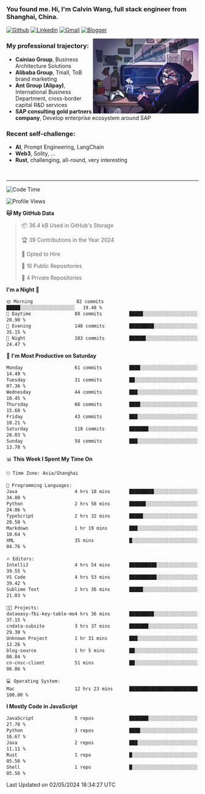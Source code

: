 <!-- Greeting -->
### You found me. Hi, I'm Calvin Wang, full stack engineer from Shanghai, China.

[![Github](https://img.shields.io/badge/-Github-000?style=flat&logo=Github&logoColor=white)](https://github.com/wangjunneil)
[![Linkedin](https://img.shields.io/badge/-LinkedIn-blue?style=flat&logo=Linkedin&logoColor=white)](https://www.linkedin.com/in/wangjunneil/)
[![Gmail](https://img.shields.io/badge/-Gmail-c14438?style=flat&logo=Gmail&logoColor=white)](mailto:wangjunneil@gmail.com)
[![Blogger](https://img.shields.io/badge/-Blogger-gray?style=flat&logo=Blogger&logoColor=white)](https://www.wangjun.dev)

<!--Introduction -->

<img align="right" alt="img" src="https://raw.githubusercontent.com/wangjunneil/wangjunneil/main/imgs/cover_image.png" width="55%" height="auto" />

### My professional trajectory: 
- **Cainiao Group**, Business Architecture Solutions
- **Alibaba Group**, Tmall, ToB brand marketing
- **Ant Group (Alipay)**, International Business Department, cross-border capital R&D services
- **SAP consulting gold partners company**, Develop enterprise ecosystem around SAP
### Recent self-challenge:
- **AI**, Prompt Engineering, LangChain
- **Web3**, Solity, ...
- **Rust**, challenging, all-round, very interesting

<br/>

---
<!-- Your badges -->

<!--START_SECTION:waka-->
![Code Time](http://img.shields.io/badge/Code%20Time-187%20hrs%2027%20mins-blue)

![Profile Views](http://img.shields.io/badge/Profile%20Views-2-blue)

**🐱 My GitHub Data** 

> 📦 36.4 kB Used in GitHub's Storage 
 > 
> 🏆 39 Contributions in the Year 2024
 > 
> 💼 Opted to Hire
 > 
> 📜 16 Public Repositories 
 > 
> 🔑 4 Private Repositories 
 > 
**I'm a Night 🦉** 

```text
🌞 Morning                82 commits          █████░░░░░░░░░░░░░░░░░░░░   19.48 % 
🌆 Daytime                88 commits          █████░░░░░░░░░░░░░░░░░░░░   20.90 % 
🌃 Evening                148 commits         █████████░░░░░░░░░░░░░░░░   35.15 % 
🌙 Night                  103 commits         ██████░░░░░░░░░░░░░░░░░░░   24.47 % 
```
📅 **I'm Most Productive on Saturday** 

```text
Monday                   61 commits          ████░░░░░░░░░░░░░░░░░░░░░   14.49 % 
Tuesday                  31 commits          ██░░░░░░░░░░░░░░░░░░░░░░░   07.36 % 
Wednesday                44 commits          ███░░░░░░░░░░░░░░░░░░░░░░   10.45 % 
Thursday                 66 commits          ████░░░░░░░░░░░░░░░░░░░░░   15.68 % 
Friday                   43 commits          ███░░░░░░░░░░░░░░░░░░░░░░   10.21 % 
Saturday                 118 commits         ███████░░░░░░░░░░░░░░░░░░   28.03 % 
Sunday                   58 commits          ███░░░░░░░░░░░░░░░░░░░░░░   13.78 % 
```


📊 **This Week I Spent My Time On** 

```text
🕑︎ Time Zone: Asia/Shanghai

💬 Programming Languages: 
Java                     4 hrs 18 mins       █████████░░░░░░░░░░░░░░░░   34.80 % 
Python                   2 hrs 58 mins       ██████░░░░░░░░░░░░░░░░░░░   24.06 % 
TypeScript               2 hrs 32 mins       █████░░░░░░░░░░░░░░░░░░░░   20.50 % 
Markdown                 1 hr 19 mins        ███░░░░░░░░░░░░░░░░░░░░░░   10.64 % 
XML                      35 mins             █░░░░░░░░░░░░░░░░░░░░░░░░   04.76 % 

🔥 Editors: 
IntelliJ                 4 hrs 54 mins       ██████████░░░░░░░░░░░░░░░   39.55 % 
VS Code                  4 hrs 53 mins       ██████████░░░░░░░░░░░░░░░   39.42 % 
Sublime Text             2 hrs 36 mins       █████░░░░░░░░░░░░░░░░░░░░   21.03 % 

🐱‍💻 Projects: 
dataeasy-fbi-key-table-mo4 hrs 36 mins       █████████░░░░░░░░░░░░░░░░   37.15 % 
cndata-subsite           3 hrs 37 mins       ███████░░░░░░░░░░░░░░░░░░   29.30 % 
Unknown Project          1 hr 31 mins        ███░░░░░░░░░░░░░░░░░░░░░░   12.26 % 
blog-source              1 hr 5 mins         ██░░░░░░░░░░░░░░░░░░░░░░░   08.84 % 
cn-cnsc-client           51 mins             ██░░░░░░░░░░░░░░░░░░░░░░░   06.86 % 

💻 Operating System: 
Mac                      12 hrs 23 mins      █████████████████████████   100.00 % 
```

**I Mostly Code in JavaScript** 

```text
JavaScript               5 repos             ███████░░░░░░░░░░░░░░░░░░   27.78 % 
Python                   3 repos             ████░░░░░░░░░░░░░░░░░░░░░   16.67 % 
Java                     2 repos             ███░░░░░░░░░░░░░░░░░░░░░░   11.11 % 
Rust                     1 repo              █░░░░░░░░░░░░░░░░░░░░░░░░   05.56 % 
Shell                    1 repo              █░░░░░░░░░░░░░░░░░░░░░░░░   05.56 % 
```




 Last Updated on 02/05/2024 18:34:27 UTC
<!--END_SECTION:waka-->

